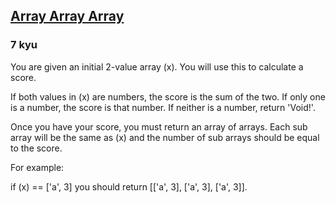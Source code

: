 <h2><a href=https://www.codewars.com/kata/57eb936de1051801d500008a/train/javascript target="_blank">Array Array Array</a></h2><h3>7 kyu</h3><p>You are given an initial 2-value array (x). You will use this to calculate a score.</p><p>If both values in (x) are numbers, the score is the sum of the two. If only one is a number, the score is that number. If neither is a number, return 'Void!'.</p><p>Once you have your score, you must return an array of arrays. Each sub array will be the same as (x) and the number of sub arrays should be equal to the score.</p><p>For example:</p><p>if (x) == ['a', 3]  you should return [['a', 3], ['a', 3], ['a', 3]].</p>